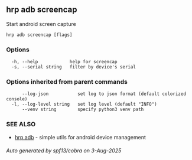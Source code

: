 ## hrp adb screencap

Start android screen capture

```
hrp adb screencap [flags]
```

### Options

```
  -h, --help            help for screencap
  -s, --serial string   filter by device's serial
```

### Options inherited from parent commands

```
      --log-json           set log to json format (default colorized console)
  -l, --log-level string   set log level (default "INFO")
      --venv string        specify python3 venv path
```

### SEE ALSO

* [hrp adb](hrp_adb.md)	 - simple utils for android device management

###### Auto generated by spf13/cobra on 3-Aug-2025
